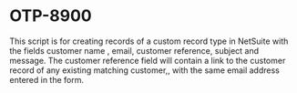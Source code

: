 # OTP-8900
This script is for creating records of a custom record type in NetSuite with the fields customer name , email, customer reference, subject and message. The customer reference field will contain a link to the customer record of any existing matching customer,, with the same email address entered in the form.
